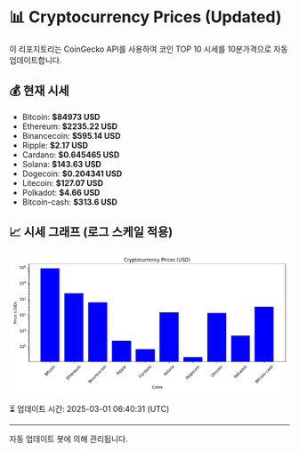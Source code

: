 
# 📊 Cryptocurrency Prices (Updated)

이 리포지토리는 CoinGecko API를 사용하여 코인 TOP 10 시세를 10분가격으로 자동 업데이트합니다.

## 💰 현재 시세
- Bitcoin: **$84973 USD**
- Ethereum: **$2235.22 USD**
- Binancecoin: **$595.14 USD**
- Ripple: **$2.17 USD**
- Cardano: **$0.645465 USD**
- Solana: **$143.63 USD**
- Dogecoin: **$0.204341 USD**
- Litecoin: **$127.07 USD**
- Polkadot: **$4.66 USD**
- Bitcoin-cash: **$313.6 USD**

## 📈 시세 그래프 (로그 스케일 적용)
![Crypto Prices](crypto_prices.png)

⏳ 업데이트 시간: 2025-03-01 06:40:31 (UTC)

---
자동 업데이트 봇에 의해 관리됩니다.
